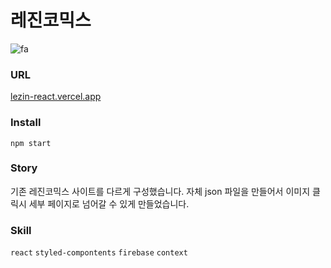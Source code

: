 # 레진코믹스
![fa](https://user-images.githubusercontent.com/91578173/174974462-8a286bb2-2638-4809-bdb8-9f6f333e741b.png)

### URL
[lezin-react.vercel.app](lezin-react.vercel.app)

### Install
    npm start

### Story
기존 레진코믹스 사이트를 다르게 구성했습니다. 자체 json 파일을 만들어서 이미지 클릭시 세부 페이지로 넘어갈 수 있게 만들었습니다. 

### Skill
`react` `styled-compontents` `firebase` `context`

